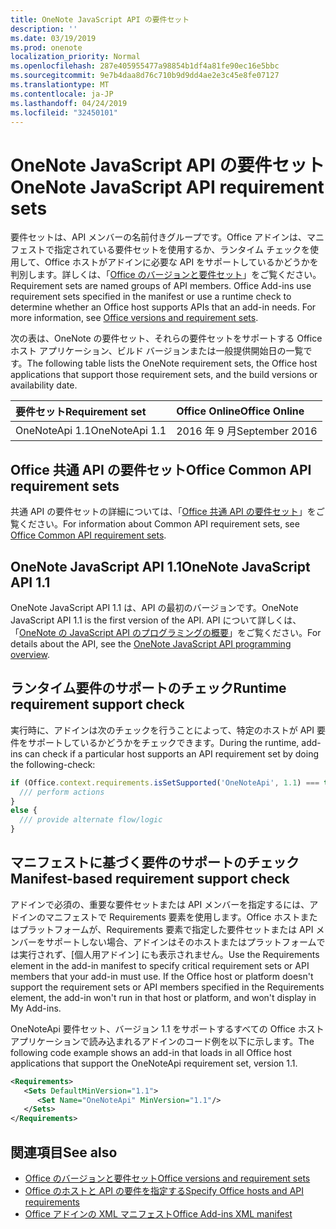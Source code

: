```yaml
---
title: OneNote JavaScript API の要件セット
description: ''
ms.date: 03/19/2019
ms.prod: onenote
localization_priority: Normal
ms.openlocfilehash: 287e405955477a98854b1df4a81fe90ec16e5bbc
ms.sourcegitcommit: 9e7b4daa8d76c710b9d9dd4ae2e3c45e8fe07127
ms.translationtype: MT
ms.contentlocale: ja-JP
ms.lasthandoff: 04/24/2019
ms.locfileid: "32450101"
---
```

# <a name="onenote-javascript-api-requirement-sets"></a><span data-ttu-id="1b003-102">OneNote JavaScript API の要件セット</span><span class="sxs-lookup"><span data-stu-id="1b003-102">OneNote JavaScript API requirement sets</span></span>

<span data-ttu-id="1b003-p101">要件セットは、API メンバーの名前付きグループです。Office アドインは、マニフェストで指定されている要件セットを使用するか、ランタイム チェックを使用して、Office ホストがアドインに必要な API をサポートしているかどうかを判別します。詳しくは、「[Office のバージョンと要件セット](/office/dev/add-ins/develop/office-versions-and-requirement-sets)」をご覧ください。</span><span class="sxs-lookup"><span data-stu-id="1b003-p101">Requirement sets are named groups of API members. Office Add-ins use requirement sets specified in the manifest or use a runtime check to determine whether an Office host supports APIs that an add-in needs. For more information, see [Office versions and requirement sets](/office/dev/add-ins/develop/office-versions-and-requirement-sets).</span></span>

<span data-ttu-id="1b003-106">次の表は、OneNote の要件セット、それらの要件セットをサポートする Office ホスト アプリケーション、ビルド バージョンまたは一般提供開始日の一覧です。</span><span class="sxs-lookup"><span data-stu-id="1b003-106">The following table lists the OneNote requirement sets, the Office host applications that support those requirement sets, and the build versions or availability date.</span></span>

|  <span data-ttu-id="1b003-107">要件セット</span><span class="sxs-lookup"><span data-stu-id="1b003-107">Requirement set</span></span>  |  <span data-ttu-id="1b003-108">Office Online</span><span class="sxs-lookup"><span data-stu-id="1b003-108">Office Online</span></span> | 
|:-----|:-----|
| <span data-ttu-id="1b003-109">OneNoteApi 1.1</span><span class="sxs-lookup"><span data-stu-id="1b003-109">OneNoteApi 1.1</span></span>  | <span data-ttu-id="1b003-110">2016 年 9 月</span><span class="sxs-lookup"><span data-stu-id="1b003-110">September 2016</span></span> |  

## <a name="office-common-api-requirement-sets"></a><span data-ttu-id="1b003-111">Office 共通 API の要件セット</span><span class="sxs-lookup"><span data-stu-id="1b003-111">Office Common API requirement sets</span></span>

<span data-ttu-id="1b003-112">共通 API の要件セットの詳細については、「[Office 共通 API の要件セット](office-add-in-requirement-sets.md)」をご覧ください。</span><span class="sxs-lookup"><span data-stu-id="1b003-112">For information about Common API requirement sets, see [Office Common API requirement sets](office-add-in-requirement-sets.md).</span></span>

## <a name="onenote-javascript-api-11"></a><span data-ttu-id="1b003-113">OneNote JavaScript API 1.1</span><span class="sxs-lookup"><span data-stu-id="1b003-113">OneNote JavaScript API 1.1</span></span> 

<span data-ttu-id="1b003-114">OneNote JavaScript API 1.1 は、API の最初のバージョンです。</span><span class="sxs-lookup"><span data-stu-id="1b003-114">OneNote JavaScript API 1.1 is the first version of the API.</span></span> <span data-ttu-id="1b003-115">API について詳しくは、「[OneNote の JavaScript API のプログラミングの概要](/office/dev/add-ins/onenote/onenote-add-ins-programming-overview)」をご覧ください。</span><span class="sxs-lookup"><span data-stu-id="1b003-115">For details about the API, see the [OneNote JavaScript API programming overview](/office/dev/add-ins/onenote/onenote-add-ins-programming-overview).</span></span>

## <a name="runtime-requirement-support-check"></a><span data-ttu-id="1b003-116">ランタイム要件のサポートのチェック</span><span class="sxs-lookup"><span data-stu-id="1b003-116">Runtime requirement support check</span></span>

<span data-ttu-id="1b003-117">実行時に、アドインは次のチェックを行うことによって、特定のホストが API 要件をサポートしているかどうかをチェックできます。</span><span class="sxs-lookup"><span data-stu-id="1b003-117">During the runtime, add-ins can check if a particular host supports an API requirement set by doing the following-check:</span></span> 

```js
if (Office.context.requirements.isSetSupported('OneNoteApi', 1.1) === true) {
  /// perform actions
}
else {
  /// provide alternate flow/logic
}
```

## <a name="manifest-based-requirement-support-check"></a><span data-ttu-id="1b003-118">マニフェストに基づく要件のサポートのチェック</span><span class="sxs-lookup"><span data-stu-id="1b003-118">Manifest-based requirement support check</span></span>

<span data-ttu-id="1b003-p103">アドインで必須の、重要な要件セットまたは API メンバーを指定するには、アドインのマニフェストで Requirements 要素を使用します。Office ホストまたはプラットフォームが、Requirements 要素で指定した要件セットまたは API メンバーをサポートしない場合、アドインはそのホストまたはプラットフォームでは実行されず、[個人用アドイン] にも表示されません。</span><span class="sxs-lookup"><span data-stu-id="1b003-p103">Use the Requirements element in the add-in manifest to specify critical requirement sets or API members that your add-in must use. If the Office host or platform doesn't support the requirement sets or API members specified in the Requirements element, the add-in won't run in that host or platform, and won't display in My Add-ins.</span></span>

<span data-ttu-id="1b003-121">OneNoteApi 要件セット、バージョン 1.1 をサポートするすべての Office ホスト アプリケーションで読み込まれるアドインのコード例を以下に示します。</span><span class="sxs-lookup"><span data-stu-id="1b003-121">The following code example shows an add-in that loads in all Office host applications that support the OneNoteApi requirement set, version 1.1.</span></span>

```xml
<Requirements>
   <Sets DefaultMinVersion="1.1">
      <Set Name="OneNoteApi" MinVersion="1.1"/>
   </Sets>
</Requirements>
```

## <a name="see-also"></a><span data-ttu-id="1b003-122">関連項目</span><span class="sxs-lookup"><span data-stu-id="1b003-122">See also</span></span>

- [<span data-ttu-id="1b003-123">Office のバージョンと要件セット</span><span class="sxs-lookup"><span data-stu-id="1b003-123">Office versions and requirement sets</span></span>](/office/dev/add-ins/develop/office-versions-and-requirement-sets)
- [<span data-ttu-id="1b003-124">Office のホストと API の要件を指定する</span><span class="sxs-lookup"><span data-stu-id="1b003-124">Specify Office hosts and API requirements</span></span>](/office/dev/add-ins/develop/specify-office-hosts-and-api-requirements)
- [<span data-ttu-id="1b003-125">Office アドインの XML マニフェスト</span><span class="sxs-lookup"><span data-stu-id="1b003-125">Office Add-ins XML manifest</span></span>](/office/dev/add-ins/develop/add-in-manifests)
